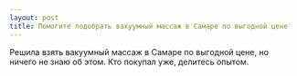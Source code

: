 ```yaml
---
layout: post 
title: Помогите подобрать вакуумный массаж в Самаре по выгодной цене 
--- 
```

Решила взять вакуумный массаж в Самаре по выгодной цене, но ничего не знаю об этом. Кто покупал уже, делитесь опытом.